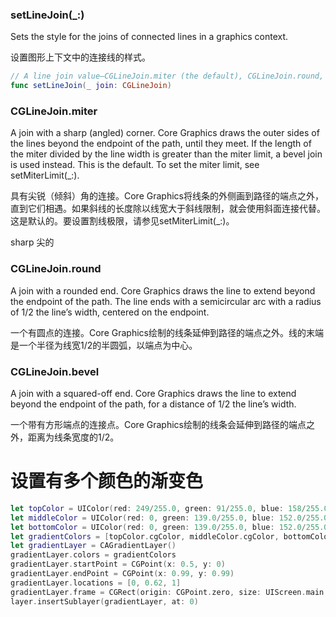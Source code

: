 ### setLineJoin(_:)

Sets the style for the joins of connected lines in a graphics context.

设置图形上下文中的连接线的样式。

``` swift
// A line join value—CGLineJoin.miter (the default), CGLineJoin.round, or CGLineJoin.bevel. See CGPath.
func setLineJoin(_ join: CGLineJoin)
```

### CGLineJoin.miter

A join with a sharp (angled) corner. Core Graphics draws the outer sides of the lines beyond the endpoint of the path, until they meet. If the length of the miter divided by the line width is greater than the miter limit, a bevel join is used instead. This is the default. To set the miter limit, see setMiterLimit(_:).

具有尖锐（倾斜）角的连接。Core Graphics将线条的外侧画到路径的端点之外，直到它们相遇。如果斜线的长度除以线宽大于斜线限制，就会使用斜面连接代替。这是默认的。要设置割线极限，请参见setMiterLimit(_:)。

sharp 尖的

### CGLineJoin.round

A join with a rounded end. Core Graphics draws the line to extend beyond the endpoint of the path. The line ends with a semicircular arc with a radius of 1/2 the line’s width, centered on the endpoint.

一个有圆点的连接。Core Graphics绘制的线条延伸到路径的端点之外。线的末端是一个半径为线宽1/2的半圆弧，以端点为中心。

### CGLineJoin.bevel

A join with a squared-off end. Core Graphics draws the line to extend beyond the endpoint of the path, for a distance of 1/2 the line’s width.

一个带有方形端点的连接点。Core Graphics绘制的线条会延伸到路径的端点之外，距离为线条宽度的1/2。





# 设置有多个颜色的渐变色

``` swift
let topColor = UIColor(red: 249/255.0, green: 91/255.0, blue: 158/255.0, alpha: 0.3)
let middleColor = UIColor(red: 0, green: 139.0/255.0, blue: 152.0/255.0, alpha: 0.3)
let bottomColor = UIColor(red: 0, green: 139.0/255.0, blue: 152.0/255.0, alpha: 0.26)
let gradientColors = [topColor.cgColor, middleColor.cgColor, bottomColor.cgColor]
let gradientLayer = CAGradientLayer()
gradientLayer.colors = gradientColors
gradientLayer.startPoint = CGPoint(x: 0.5, y: 0)
gradientLayer.endPoint = CGPoint(x: 0.99, y: 0.99)
gradientLayer.locations = [0, 0.62, 1]
gradientLayer.frame = CGRect(origin: CGPoint.zero, size: UIScreen.main.bounds.size)
layer.insertSublayer(gradientLayer, at: 0)
```

